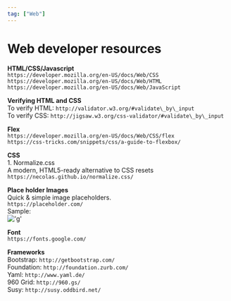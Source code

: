 ```yaml
---
tag: ["Web"]
---
```


# Web developer resources

<!--markdownlint-disable MD013 MD029 MD036 MD024 MD033 MD040 MD042 MD001 MD051 MD025 MD052 MD045-->

**HTML/CSS/Javascript**  
`https://developer.mozilla.org/en-US/docs/Web/CSS`  
`https://developer.mozilla.org/en-US/docs/Web/HTML`  
`https://developer.mozilla.org/en-US/docs/Web/JavaScript`  
  
**Verifying HTML and CSS**  
To verify HTML: `http://validator.w3.org/#validate\_by\_input`  
To verify CSS: `http://jigsaw.w3.org/css-validator/#validate\_by\_input`  

<!-- truncate -->
 
**Flex**  
`https://developer.mozilla.org/en-US/docs/Web/CSS/flex`  
`https://css-tricks.com/snippets/css/a-guide-to-flexbox/`  
  
**CSS**  
1\. Normalize.css  
A modern, HTML5-ready alternative to CSS resets  
`https://necolas.github.io/normalize.css/`  
  
**Place holder Images**  
Quick & simple image placeholders.  
`https://placeholder.com/`  
Sample:  
!['g'](http://via.placeholder.com/350x150)  
  
**Font**  
`https://fonts.google.com/`  
  
**Frameworks**  
Bootstrap: `http://getbootstrap.com/`  
Foundation: `http://foundation.zurb.com/`  
Yaml: `http://www.yaml.de/`  
960 Grid: `http://960.gs/`  
Susy: `http://susy.oddbird.net/`
